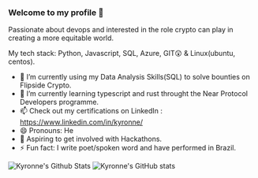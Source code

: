 ### Welcome to my profile 👋

Passionate about devops and interested in the role crypto can play in creating a more equitable world.

My tech stack: Python, Javascript, SQL, Azure, GIT😲 & Linux(ubuntu, centos).

- 🔭 I’m currently using my Data Analysis Skills(SQL) to solve bounties on Flipside Crypto.
- 🌱 I’m currently learning typescript and rust throught the Near Protocol Developers programme.
- 📫 Check out my certifications on LinkedIn : https://www.linkedin.com/in/kyronne/
- 😄 Pronouns: He
- 🧭 Aspiring to get involved with Hackathons.
- ⚡ Fun fact: I write poet/spoken word and have performed in Brazil.


![Kyronne's Github Stats](https://github-readme-stats.vercel.app/api/top-langs/?username=kyronne&layout=compact&hide_border=false&theme=darcula&bg_color=00000000&langs_count=6) ![Kyronne's GitHub stats](https://github-readme-stats.vercel.app/api?username=kyronne&count_private=true&layout=compact&hide_border=false&theme=darcula&bg_color=00000000)
